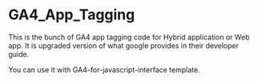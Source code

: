# GA4_App_Tagging

This is the bunch of GA4 app tagging code for Hybrid application or Web app.
It is upgraded version of what google provides in their developer guide.

You can use it with GA4-for-javascript-interface template.
